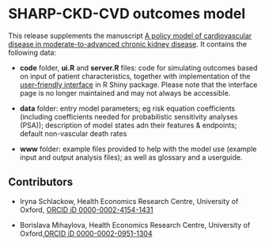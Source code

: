 # SHARP-CKD-CVD outcomes model

This release supplements the manuscript [A policy model of cardiovascular disease in moderate-to-advanced chronic kidney disease](https://heart.bmj.com/content/103/23/1880). It contains the following data:

* __code__ folder, __ui.R__ and __server.R__ files: code for simulating outcomes based on input of patient characteristics, together with implementation of the [user-friendly interface](http://dismod.ndph.ox.ac.uk/kidneymodel/app/) in R Shiny package. Please note that the interface page is no longer maintained and may not always be accessible.

* __data__ folder: entry model parameters; eg risk equation coefficients (including coefficients needed for probabilistic sensitivity analyses (PSA)); description of model states adn their features & endpoints; default non-vascular death rates

* __www__ folder: example files provided to help with the model use (example input and output analysis files); as well as glossary and a userguide.

## Contributors

* Iryna Schlackow, Health Economics Research Centre, University of Oxford, [ORCID iD 0000-0002-4154-1431](https://orcid.org/0000-0002-4154-1431)

* Borislava Mihaylova, Health Economics Research Centre, University of Oxford,[ORCID iD 0000-0002-0951-1304](https://orcid.org/0000-0002-0951-1304)
